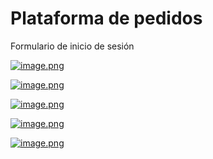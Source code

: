 # Plataforma de pedidos
Formulario de inicio de sesión

[![image.png](https://i.postimg.cc/bw6GhVwM/image.png)](https://postimg.cc/gxZcyDRq)

[![image.png](https://i.postimg.cc/MHDsKJ4V/image.png)](https://postimg.cc/5QX5nTf2)

[![image.png](https://i.postimg.cc/RVgPk9wz/image.png)](https://postimg.cc/TpWqbzkk)

[![image.png](https://i.postimg.cc/FHqTKZPW/image.png)](https://postimg.cc/3kXXSgQm)

[![image.png](https://i.postimg.cc/85d4tVT9/image.png)](https://postimg.cc/623Cpg2f)
